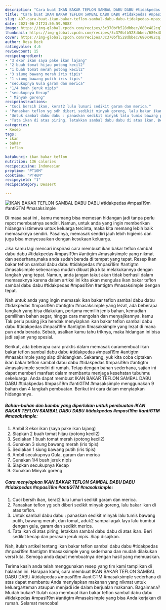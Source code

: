 ```yaml
---
description: "Cara buat IKAN BAKAR TEFLON SAMBAL DABU DABU #tidakpedas #mpasi19m #antiGTM #masaksimple yang lezat Untuk Jualan"
title: "Cara buat IKAN BAKAR TEFLON SAMBAL DABU DABU #tidakpedas #mpasi19m #antiGTM #masaksimple yang lezat Untuk Jualan"
slug: 497-cara-buat-ikan-bakar-teflon-sambal-dabu-dabu-tidakpedas-mpasi19m-antigtm-masaksimple-yang-lezat-untuk-jualan
date: 2021-06-21T23:50:59.908Z
image: https://img-global.cpcdn.com/recipes/3c370bfb528dbbec/680x482cq70/ikan-bakar-teflon-sambal-dabu-dabu-tidakpedas-mpasi19m-antigtm-masaksimple-foto-resep-utama.jpg
thumbnail: https://img-global.cpcdn.com/recipes/3c370bfb528dbbec/680x482cq70/ikan-bakar-teflon-sambal-dabu-dabu-tidakpedas-mpasi19m-antigtm-masaksimple-foto-resep-utama.jpg
cover: https://img-global.cpcdn.com/recipes/3c370bfb528dbbec/680x482cq70/ikan-bakar-teflon-sambal-dabu-dabu-tidakpedas-mpasi19m-antigtm-masaksimple-foto-resep-utama.jpg
author: Rosa Beck
ratingvalue: 4.6
reviewcount: 15
recipeingredient:
- "3 ekor ikan saya pake ikan lajang"
- "2 buah tomat hijau potong kecil2"
- "1 buah tomat merah potong kecil2"
- "3 siung bawang merah iris tipis"
- "1 siung bawang putih iris tipis"
- "secukupnya Gula garam dan merica"
- "1/4 buah jeruk nipis"
- "secukupnya Kecap"
- " Minyak goreng"
recipeinstructions:
- "Cuci bersih ikan, kerat2 lulu lumuri sedikit garam dan merica."
- "Panaskan teflon yg sdh diberi sedikit minyak goreng, lalu bakar ikan di atas teflon."
- "Untuk sambal dabu dabu : panaskan sedikit minyak lalu tumis bawang putih, bawang merah, dan tomat, aduk2 sampai agak layu lalu bumbui dengan gula, garam dan sedikit merica."
- "Tata ikan di atas piring, letakkan sambal dabu dabu di atas ikan. Beri sedikit kecap dan perasan jeruk nipis. Siap disajikan."
categories:
- Resep
tags:
- ikan
- bakar
- teflon

katakunci: ikan bakar teflon 
nutrition: 136 calories
recipecuisine: Indonesian
preptime: "PT10M"
cooktime: "PT46M"
recipeyield: "1"
recipecategory: Dessert

---
```



![IKAN BAKAR TEFLON SAMBAL DABU DABU #tidakpedas #mpasi19m #antiGTM #masaksimple](https://img-global.cpcdn.com/recipes/3c370bfb528dbbec/680x482cq70/ikan-bakar-teflon-sambal-dabu-dabu-tidakpedas-mpasi19m-antigtm-masaksimple-foto-resep-utama.jpg)

Di masa  saat ini , kamu memang bisa memesan hidangan jadi tanpa perlu repot membuatnya sendiri. Namun, untuk anda yang ingin memberikan hidangan istimewa untuk keluarga tercinta, maka kita memang lebih baik memasaknya sendiri. Pasalnya, memasak sendiri jauh lebih higienis dan juga bisa menyesuaikan dengan kesukaan keluarga.

Jika kamu lagi mencari inspirasi cara membuat ikan bakar teflon sambal dabu dabu #tidakpedas #mpasi19m #antigtm #masaksimple yang nikmat dan sederhana,maka anda sudah berada di tempat yang tepat. Resep ikan bakar teflon sambal dabu dabu #tidakpedas #mpasi19m #antigtm #masaksimple  sebenarnya mudah dibuat jika kita melakukannya dengan langkah yang tepat. Namun, anda jangan takut akan tidak berhasil dalam memasaknya 
karena dalam artikel ini kita akan mengulas ikan bakar teflon sambal dabu dabu #tidakpedas #mpasi19m #antigtm #masaksimple dengan tepat.  



Nah untuk anda yang ingin memasak ikan bakar teflon sambal dabu dabu #tidakpedas #mpasi19m #antigtm #masaksimple yang lezat, ada beberapa langkah yang bisa dilakukan, pertama memilih jenis bahan, kemudian pemilihan bahan segar, hingga cara mengolah dan menyajikannya. kamu Tak perlu pusing jika hendak menyiapkan ikan bakar teflon sambal dabu dabu #tidakpedas #mpasi19m #antigtm #masaksimple yang lezat di mana pun anda berada. Sebab, asalkan kamu  tahu triknya, maka hidangan ini bisa jadi sajian yang spesial.

Berikut, ada beberapa cara praktis  dalam memasak caramembuat ikan bakar teflon sambal dabu dabu #tidakpedas #mpasi19m #antigtm #masaksimple yang siap dihidangkan. Sekarang, yuk kita coba ciptakan ikan bakar teflon sambal dabu dabu #tidakpedas #mpasi19m #antigtm #masaksimple sendiri di rumah. Tetap dengan bahan sederhana, sajian ini dapat memberi manfaat dalam membantu menjaga kesehatan tubuhmu sekeluarga. Anda dapat membuat IKAN BAKAR TEFLON SAMBAL DABU DABU #tidakpedas #mpasi19m #antiGTM #masaksimple menggunakan 9 bahan dan 4 langkah pembuatan. Berikut ini cara dalam menyiapkan hidangannya.

<!--inarticleads1-->

##### Bahan-bahan dan bumbu yang diperlukan untuk pembuatan IKAN BAKAR TEFLON SAMBAL DABU DABU #tidakpedas #mpasi19m #antiGTM #masaksimple:

1. Ambil 3 ekor ikan (saya pake ikan lajang)
1. Siapkan 2 buah tomat hijau (potong kecil2)
1. Sediakan 1 buah tomat merah (potong kecil2)
1. Gunakan 3 siung bawang merah (iris tipis)
1. Sediakan 1 siung bawang putih (iris tipis)
1. Ambil secukupnya Gula, garam dan merica
1. Gunakan 1/4 buah jeruk nipis
1. Siapkan secukupnya Kecap
1. Gunakan  Minyak goreng




<!--inarticleads2-->

##### Cara menyiapkan IKAN BAKAR TEFLON SAMBAL DABU DABU #tidakpedas #mpasi19m #antiGTM #masaksimple:

1. Cuci bersih ikan, kerat2 lulu lumuri sedikit garam dan merica.
1. Panaskan teflon yg sdh diberi sedikit minyak goreng, lalu bakar ikan di atas teflon.
1. Untuk sambal dabu dabu : panaskan sedikit minyak lalu tumis bawang putih, bawang merah, dan tomat, aduk2 sampai agak layu lalu bumbui dengan gula, garam dan sedikit merica.
1. Tata ikan di atas piring, letakkan sambal dabu dabu di atas ikan. Beri sedikit kecap dan perasan jeruk nipis. Siap disajikan.




Nah, itulah artikel tentang  ikan bakar teflon sambal dabu dabu #tidakpedas #mpasi19m #antigtm #masaksimple  yang sederhana dan mudah dilakukan versi kita. Semoga anda dapat membuatnya dengan hasil yang memuaskan. 

Terima kasih anda telah menggunakan resep yang tim kami tampilkan di halaman ini. Harapan kami, cara membuat  IKAN BAKAR TEFLON SAMBAL DABU DABU #tidakpedas #mpasi19m #antiGTM #masaksimple sederhana di atas dapat membantu Anda menyiapkan makanan yang nikmat untuk keluarga/teman ataupun menjadi ide dalam berjualan makanan. Bagaimana? Mudah bukan? Itulah cara membuat ikan bakar teflon sambal dabu dabu #tidakpedas #mpasi19m #antigtm #masaksimple yang bisa Anda kerjakan di rumah. Selamat mencoba!

